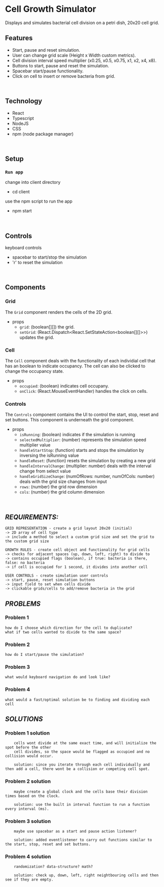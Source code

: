 # Cell Growth Simulator

Displays and simulates bacterial cell division on a petri dish, 20x20 cell grid.


## Features

- Start, pause and reset simulation.
- User can change grid scale (Height x Width custom metrics).
- Cell division interval speed multiplier (x0.25, x0.5, x0.75, x1, x2, x4, x8).
- Buttons to start, pause and reset the simulation.
- Spacebar start/pause functionality.
- Click on cell to insert or remove bacteria from grid.

&nbsp;

## Technology

- React
- Typescript
- NodeJS
- CSS
- npm (node package manager)

&nbsp;

## Setup

### `Run app`

change into client directory
- cd client

use the npm script to run the app
- npm start

&nbsp;

## Controls

keyboard controls
- spacebar to start/stop the simulation
- 'r' to reset the simulation

&nbsp;

## Components

### Grid

The `Grid` component renders the cells of the 2D grid.

- props
    - `grid`: (boolean[][]) the grid.
    - `setGrid`: (React.Dispatch<React.SetStateAction<boolean[][]>>) updates the grid.


### Cell

The `Cell` component deals with the functionality of each individial cell that has an boolean to indicate occupancy. The cell can also be clicked to change the occupancy state.

- props
    - `occupied`: (boolean) indicates cell occupany.
    - `onClick`: (React.MouseEventHandler<HTMLDivElement>) handles the click on cells.


### Controls

The `Controls` component contains the UI to control the start, stop, reset and set buttons. This component is underneath the grid component.

- props
    - `isRunning`: (boolean) indicates if the simulation is running
    - `selectedMultiplier`: (number) represents the simulation speed multiplier value
    - `handleStartStop`: (function) starts and stops the simulation by inversing the isRunning value
    - `handleReset`: (function) resets the simulation by creating a new grid
    - `handleIntervalChange`: (multiplier: number) deals with the interval change from select value
    - `handleGridSizeChange`: (numOfRows: number, numOfCols: number) deals with the grid size changes from input
    - `rows`: (number) the grid row dimension
    - `cols`: (number) the grid column dimension

&nbsp;

## _REQUIREMENTS:_

    GRID REPRESENTATION - create a grid layout 20x20 (initial)
    -> 2D array of cell type
    -> include a method to select a custom grid size and set the grid to the custom grid size

    GROWTH RULES - create cell object and functionality for grid cells
    -> checks for adjacent spaces (up, down, left, right) to divide to
    -> contains occupied flags (boolean), if true: bacteria is there, false: no bacteria
    -> if cell is occupied for 1 second, it divides into another cell

    USER CONTROLS - create simulation user controls
    -> start, pause, reset simulation buttons
    -> input field to set when cells divide
    -> clickable grids/cells to add/remove bacteria in the grid

## _PROBLEMS_

### **Problem 1**

    how do I choose which direction for the cell to duplicate?
    what if two cells wanted to divide to the same space?

### **Problem 2** 
    how do I start/pause the simulation?

### **Problem 3** 
    what would keyboard navigation do and look like?

### **Problem 4** 
    what would a fast/optimal solution be to finding and dividing each cell

## _SOLUTIONS_

### **Problem 1 solution**
        cells wont divide at the same exact time, and will initialize the spot before the other
        cell divides, so the space would be flagged as occupied and no collision would occur.

        solution: since you iterate through each cell individually and then add a cell, there wont be a collision or competing cell spot.
    
### **Problem 2 solution**
        maybe create a global clock and the cells base their division times based on the clock.

        solution: use the built in interval function to run a function every interval (ms).
    
### **Problem 3 solution**
        maybe use spacebar as a start and pause action listener?

        solution: added eventlistener to carry out functions similar to the start, stop, reset and set buttons.
    
### **Problem 4 solution**
        randomization? data-structure? math?
        
        solution: check up, down, left, right neightbouring cells and then see if they are empty.
